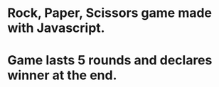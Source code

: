 # Rock, Paper, Scissors game made with Javascript.
# Game lasts 5 rounds and declares winner at the end.
